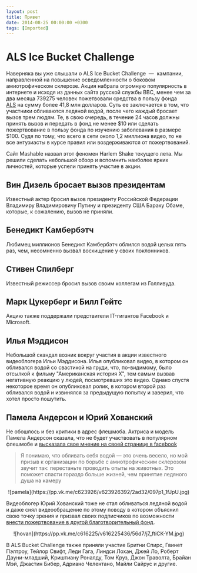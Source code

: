 ```yaml
---
layout: post
title: Привет
date: 2014-08-25 00:00:00 +0300
tags: [Imported]
---
```

# ALS Ice Bucket Challenge 

Наверняка вы уже слышали о ALS Ice Bucket Challenge  —  кампании, направленной на повышение осведомленности о боковом амиотрофическом склерозе. Акция набрала огромную популярность в интернете и исходя из данных сайта русской службы BBC, менее чем за два месяца 739275 человек пожетвовали средства в пользу фонда [ALS](http://www.alsa.org/fight-als/ice-bucket-challenge.html) на сумму более 41,8 млн долларов. Суть ее заключается в том, что участники обливаются ледяной водой, после чего каждый бросает вызов трем людям. Те, в свою очередь, в течение 24 часов должны принять вызов и передать в фонд не менее $10 или сделать пожертвование в пользу фонда по изучению заболевания в размере $100\. Судя по тому, что всего в сети около 1,2 миллиона видео, то не все энтузиасты в курсе правил или воздерживаются от пожертвований.

Сайт Mashable назвал этот феномен Harlem Shake текущего лета. Мы решили сделать небольшой обзор и вспомнить наиболее ярких личностей, которые успели принять участие в акции.

## Вин Дизель бросает вызов президентам

<div class="video-container"></div>

Известный актер бросил вызов президенту Российской Федерации Владимиру Владимировичу Путину и президенту США Бараку Обаме, которые, к сожалению, вызов не приняли.

## Бенедикт Камбербэтч

<div class="video-container"></div>

Любимец миллионов Бенедикт Камбербэтч облился водой целых пять раз, чем, несомненно вызвал восхищение у своих поклонников.

## Стивен Спилберг

<div class="video-container"></div>

Известный режиссер бросил вызов своим коллегам из Голливуда.

## Марк Цукерберг и Билл Гейтс

<div class="video-container"></div>

Акцию также поддержали предствители IT-гигантов Facebook и Microsoft.

## Илья Мэддисон

Небольшой скандал возник вокруг участия в акции известного видеоблогера Ильи Мэддисона. Илья опубликовал видео, в котором он обливался водой со свастикой на груди, что, по-видимому, было отсылкой к фильму "Американская история Х", тем самым вызвав негативную реакцию у людей, посмотревших это видео. Однако спустя некоторое время он опубликовал ролик, в котором второй раз обливался водой и извинялся за предыдущую попытку и заверил, что хотел просто пошутить.

<div class="video-container"></div>

## Памела Андерсон и Юрий Хованский

Не обошлось и без критики в адрес флешмоба. Актриса и модель Памела Андерсон сказала, что не будет участвовать в популярном флешмобе и [высказала свое мнение на своей странице в facebook](https://www.facebook.com/pamelaanderson/photos/a.10150608594982072.410767.64704837071/10152629905767072/?type=1&permPage=1)

> Я понимаю, что обливать себя водой — это очень весело, но мой призыв к организации по борьбе с амиотрофическим склерозом звучит так: перестаньте проводить опыты на животных. Это поможет спасти гораздо больше жизней, чем принятие ледяного душа на камеру

<center>![pamela](https://pp.vk.me/c623926/v623926392/2ad32/097p1_1fJpU.jpg)</center>

Видеоблогер Юрий Хованский тоже не стал обливаться ледяной водой и даже снял видеообращение по этому поводу в котором объяснил свою точку зрения и призвал своих подписчиков по возможности [внести пожертвование в другой благотворительный фонд](http://www.youtube.com/watch?v=CcNsfkk7TAE&list=UUnQBjLBbZ6TXMwM_D_iaXjQ).

<center>![hovan](https://pp.vk.me/c616225/v616225436/56d7/j7_ftiCK-YM.jpg)</center>

В ALS Bucket Challenge также приняли участие Бритни Спирс, Гвинет Пэлтроу, Тейлор Свифт, Леди Гага, Линдси Лохан, Джей Ло, Роберт Дауни-младший, Криштиану Роналду, Том Круз, Джон Траволта, Брайан Мэй, Джастин Бибер, Адриано Челентано, Майли Сайрус и другие.